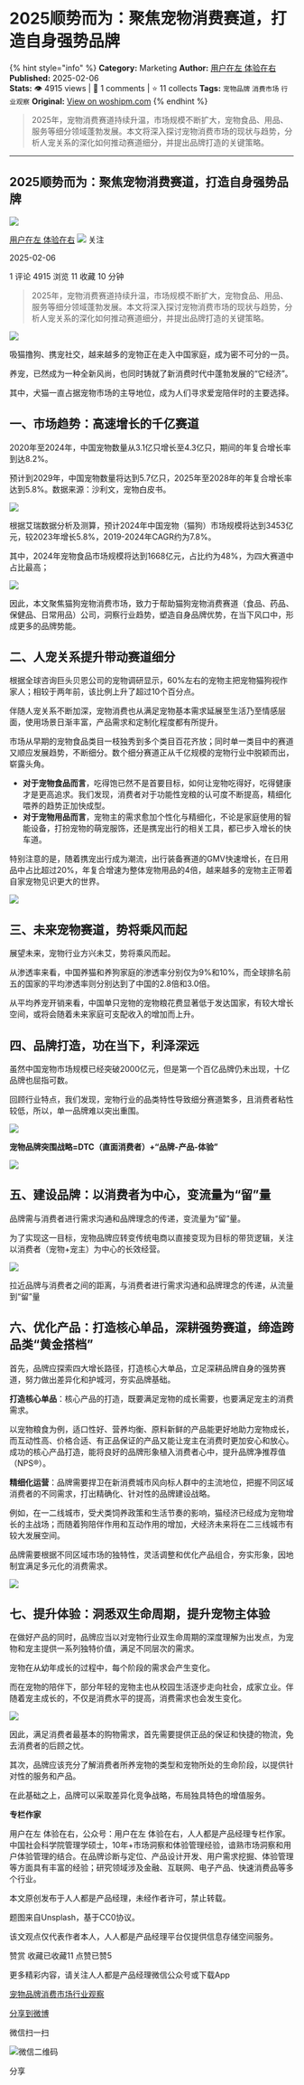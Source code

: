 # 2025顺势而为：聚焦宠物消费赛道，打造自身强势品牌
{% hint style="info" %}
**Category:** Marketing
**Author:** [用户在左 体验在右](https://www.woshipm.com/u/1086155)
**Published:** 2025-02-06  
**Stats:** 👁️ 4915 views | 💬 1 comments | ⭐ 11 collects
**Tags:** `宠物品牌` `消费市场` `行业观察`
**Original:** [View on woshipm.com](https://www.woshipm.com/marketing/6175432.html)
{% endhint %}
> 2025年，宠物消费赛道持续升温，市场规模不断扩大，宠物食品、用品、服务等细分领域蓬勃发展。本文将深入探讨宠物消费市场的现状与趋势，分析人宠关系的深化如何推动赛道细分，并提出品牌打造的关键策略。

---

## 2025顺势而为：聚焦宠物消费赛道，打造自身强势品牌

[![](https://static.woshipm.com/APP_U_202209_20220906110602_3843.jpeg?imageView2/1/w/72/h/72/q/100)](https://www.woshipm.com/u/1086155)

[用户在左 体验在右](https://www.woshipm.com/u/1086155) ![](https://static.woshipm.com/tag/1121_1@2x.png) 关注

2025-02-06

1 评论 4915 浏览 11 收藏 10 分钟

> 2025年，宠物消费赛道持续升温，市场规模不断扩大，宠物食品、用品、服务等细分领域蓬勃发展。本文将深入探讨宠物消费市场的现状与趋势，分析人宠关系的深化如何推动赛道细分，并提出品牌打造的关键策略。

![](https://image.woshipm.com/2023/04/13/ca7fa914-d9de-11ed-8fc2-00163e0b5ff3.jpg)

吸猫撸狗、携宠社交，越来越多的宠物正在走入中国家庭，成为密不可分的一员。

养宠，已然成为一种全新风尚，也同时铸就了新消费时代中蓬勃发展的“它经济”。

其中，犬猫一直占据宠物市场的主导地位，成为人们寻求爱宠陪伴时的主要选择。

## 一、市场趋势：高速增长的千亿赛道

2020年至2024年，中国宠物数量从3.1亿只增长至4.3亿只，期间的年复合增长率到达8.2%。

预计到2029年，中国宠物数量将达到5.7亿只，2025年至2028年的年复合增长率达到5.8%。数据来源：沙利文，宠物白皮书。

![](https://image.woshipm.com/wp-files/2025/02/wWL0dD3gLcoKPBvp4fq0.jpg)

根据艾瑞数据分析及测算，预计2024年中国宠物（猫狗）市场规模将达到3453亿元，较2023年增长5.8%，2019-2024年CAGR约为7.8%。

其中，2024年宠物食品市场规模将达到1668亿元，占比约为48%，为四大赛道中占比最高；

![](https://image.woshipm.com/wp-files/2025/02/TFpXMtGKqQldD8TdoQtT.png)

因此，本文聚焦猫狗宠物消费市场，致力于帮助猫狗宠物消费赛道（食品、药品、保健品、日常用品）公司，洞察行业趋势，塑造自身品牌优势，在当下风口中，形成更多的品牌势能。

## 二、人宠关系提升带动赛道细分

根据全球咨询巨头贝恩公司的宠物调研显示，60%左右的宠物主把宠物猫狗视作家人；相较于两年前，该比例上升了超过10个百分点。

伴随人宠关系不断加深，宠物消费也从满足宠物基本需求延展至生活乃至情感层面，使用场景日渐丰富，产品需求和定制化程度都有所提升。

市场从早期的宠物食品类目一枝独秀到多个类目百花齐放；同时单一类目中的赛道又顺应发展趋势，不断细分。数个细分赛道正从千亿规模的宠物行业中脱颖而出，崭露头角。

*   **对于宠物食品而言**，吃得饱已然不是首要目标，如何让宠物吃得好，吃得健康才是更高追求。我们发现，消费者对于功能性宠粮的认可度不断提高，精细化喂养的趋势正加快成型。
*   **对于宠物用品而言**，宠物主的需求愈加个性化与精细化，不论是家庭使用的智能设备，打扮宠物的萌宠服饰，还是携宠出行的相关工具，都已步入增长的快车道。

特别注意的是，随着携宠出行成为潮流，出行装备赛道的GMV快速增长，在日用品中占比超过20%，年复合增速为整体宠物用品的4倍，越来越多的宠物主正带着自家宠物见识更大的世界。

![](https://image.woshipm.com/wp-files/2025/02/nFKwvH85YDKC1u1GtKlb.png)

## 三、未来宠物赛道，势将乘风而起

展望未来，宠物行业方兴未艾，势将乘风而起。

从渗透率来看，中国养猫和养狗家庭的渗透率分别仅为9%和10%，而全球排名前五的国家的平均渗透率则分别达到了中国的2.8倍和3.0倍。

从平均养宠开销来看，中国单只宠物的宠物粮花费显著低于发达国家，有较大增长空间，或将会随着未来家庭可支配收入的增加而上升。

## 四、品牌打造，功在当下，利泽深远

虽然中国宠物市场规模已经突破2000亿元，但是第一个百亿品牌仍未出现，十亿品牌也屈指可数。

回顾行业特点，我们发现，宠物行业的品类特性导致细分赛道繁多，且消费者粘性较低，所以，单一品牌难以突出重围。

![](https://image.woshipm.com/wp-files/2025/02/TeVdLflKtQRHyVPsQKTF.png)

**宠物品牌突围战略=DTC（直面消费者）+“品牌-产品-体验”**

![](https://image.woshipm.com/wp-files/2025/02/kYyjCRZfoST1yYtKkMul.png)

## 五、建设品牌：以消费者为中心，变流量为“留”量

品牌需与消费者进行需求沟通和品牌理念的传递，变流量为“留”量。

为了实现这一目标，宠物品牌应转变传统电商以直接变现为目标的带货逻辑，关注以消费者（宠物+宠主）为中心的长效经营。

![](https://image.woshipm.com/wp-files/2025/02/9Hzso7j3TBidUZFa6l4u.jpg)

拉近品牌与消费者之间的距离，与消费者进行需求沟通和品牌理念的传递，从流量到“留”量

## 六、优化产品：打造核心单品，深耕强势赛道，缔造跨品类“黄金搭档”

首先，品牌应探索四大增长路径，打造核心大单品，立足深耕品牌自身的强势赛道，努力做出差异化和护城河，夯实品牌基础。

**打造核心单品**：核心产品的打造，既要满足宠物的成长需要，也要满足宠主的消费需求。

以宠物粮食为例，适口性好、营养均衡、原料新鲜的产品能更好地助力宠物成长，而互动性高、价格合适、有正品保证的产品又能让宠主在消费时更加安心和放心。成功的核心产品打造，能将良好的品牌形象植入消费者心中，提升品牌净推荐值（NPS®）。

**精细化运营**：品牌需要捍卫在新消费城市风向标人群中的主流地位，把握不同区域消费者的不同需求，打出精确化、针对性的品牌建设战略。

例如，在一二线城市，受犬类饲养政策和生活节奏的影响，猫经济已经成为宠物增长的主战场；而随着狗陪伴作用和互动作用的增加，犬经济未来将在二三线城市有较大发展空间。

品牌需要根据不同区域市场的独特性，灵活调整和优化产品组合，夯实形象，因地制宜满足多元化的消费需求。

![](https://image.woshipm.com/wp-files/2025/02/qcAdNkAohjHWResggoF3.png)

## 七、提升体验：洞悉双生命周期，提升宠物主体验

在做好产品的同时，品牌应当以对宠物行业双生命周期的深度理解为出发点，为宠物和宠主提供一系列独特价值，满足不同层次的需求。

宠物在从幼年成长的过程中，每个阶段的需求会产生变化。

而在宠物的陪伴下，部分年轻的宠物主也从校园生活逐步走向社会，成家立业。伴随着宠主成长的，不仅是消费水平的提高，消费需求也会发生变化。

![](https://image.woshipm.com/wp-files/2025/02/JITRupJCW5lbk4yY0Wmz.png)

因此，满足消费者最基本的购物需求，首先需要提供正品的保证和快捷的物流，免去消费者的后顾之忧。

其次，品牌应该充分了解消费者所养宠物的类型和宠物所处的生命阶段，以提供针对性的服务和产品。

在此基础之上，品牌可以采取差异化竞争战略，布局独具特色的增值服务。

**专栏作家**

用户在左 体验在右，公众号：用户在左 体验在右，人人都是产品经理专栏作家。中国社会科学院管理学硕士，10年+市场洞察和体验管理经验，谙熟市场洞察和用户体验管理的结合。在品牌诊断与定位、产品设计开发、用户需求挖掘、体验管理等方面具有丰富的经验；研究领域涉及金融、互联网、电子产品、快速消费品等多个行业。

本文原创发布于人人都是产品经理，未经作者许可，禁止转载。

题图来自Unsplash，基于CC0协议。

该文观点仅代表作者本人，人人都是产品经理平台仅提供信息存储空间服务。

赞赏 收藏已收藏11 点赞已赞5

更多精彩内容，请关注人人都是产品经理微信公众号或下载App

[宠物品牌](https://www.woshipm.com/tag/%e5%ae%a0%e7%89%a9%e5%93%81%e7%89%8c)[消费市场](https://www.woshipm.com/tag/%e6%b6%88%e8%b4%b9%e5%b8%82%e5%9c%ba)[行业观察](https://www.woshipm.com/tag/%e8%a1%8c%e4%b8%9a%e8%a7%82%e5%af%9f)

[分享到微博](https://service.weibo.com/share/share.php?appkey=2775287854&title=2025顺势而为：聚焦宠物消费赛道，打造自身强势品牌&url=https://www.woshipm.com/marketing/6175432.html&pic=https://image.woshipm.com/2023/04/13/ca7fa914-d9de-11ed-8fc2-00163e0b5ff3.jpg)

微信扫一扫

![微信二维码](https://api.pwmqr.com/qrcode/create/?url=https://www.woshipm.com/marketing/6175432.html)

分享